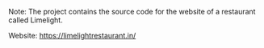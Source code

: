 Note: The project contains the source code for the website of a restaurant called Limelight.

Website: https://limelightrestaurant.in/
